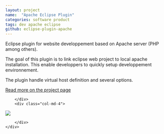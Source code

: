 ```yaml
---
layout: project
name:  "Apache Eclipse Plugin"
categories: software product
tags: dev apache eclipse
github: eclipse-plugin-apache
---
```


<div class="container-fluid">
	<div class="row block">
		<div class="col-md-8">

<p>Eclipse plugin for website developpement based on Apache server (PHP among others).</p>

<p>The goal of this plugin is to link eclipse web project to local apache installation. This enable developpers to quickly setup developpement environnement.</p>

<p>The plugin handle virtual host definition and several options.</p>

<a href="https://github.com/mgsx-dev/eclipse-plugin-apache">Read more on the project page</a>

		</div>
		<div class="col-md-4">

<img class="responsive" src="{{ site.baseurl }}/img/blog/eclipse-plugin-apache-capture.png">

		</div>
	</div>
</div>


